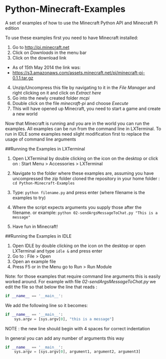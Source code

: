 Python-Minecraft-Examples
=========================

A set of examples of how to use the Minecraft Python API and Minecraft Pi edition

To use these examples first you need to have Minecraft installed:

1. Go to http://pi.minecraft.net
2. Click on *Downloads* in the menu bar
3. Click on the download link
  * As of 15th May 2014 the link was:
  * https://s3.amazonaws.com/assets.minecraft.net/pi/minecraft-pi-0.1.1.tar.gz

4. Unzip/Uncompress this file by navigating to it in the *File Manager* and right clicking on it and click on *Extract here*
5. Go into the newly created folder *mcpi*
6. Double click on the file *minecraft-pi* and choose *Execute*
7. This will have opened up Minecraft, you need to start a game and create a new world

Now that Minecraft is running and you are in the world you can run the examples.
All examples can be run from the command line in LXTerminal. 
To run in IDLE some examples need slight modification first to replace the usage of command line arguments

##Running the Examples in LXTerminal

1. Open LXTerminal by double clicking on the icon on the desktop or click on :
  Start Menu > Accessories > LXTerminal

2. Navigate to the folder where these examples are, assuming you have uncompressed the zip folder cloned the repository in your home folder :
 `cd Python-Minecraft-Examples`
3. Type: `python filename.py` and press enter (where filename is the examples to try)
4. Where the script expects arguments you supply those after the filename. or example:
   `python 02-sendArgsMessageToChat.py "This is a message"`
5. Have fun in Minecraft! 


##Running the Examples in IDLE

1. Open IDLE by double clicking on the icon on the desktop or open LXTerminal and type `idle &` and press enter
2. Go to : File > Open 
3. Open an example file
4. Press F5 or in the Menu go to  Run > Run Module

Note: for those  examples that require command line arguments this is easily worked around.
For example with file *02-sendArgsMessageToChat.py* we edit the file so that below the line that reads :
```python
if __name__ == '__main__':
```
We add the following line so it becomes:
```python
if __name__ == '__main__':
    sys.argv = [sys.argv[0], "this is a message"]
```
NOTE : the new line should begin with 4 spaces for correct indentation

In general you can add any number of arguments this way
```python
if __name__ == '__main__':
    sys.argv = [sys.argv[0], argument1, argument2, argument3]
```